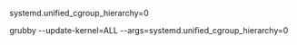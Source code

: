 








systemd.unified_cgroup_hierarchy=0

grubby --update-kernel=ALL --args=systemd.unified_cgroup_hierarchy=0